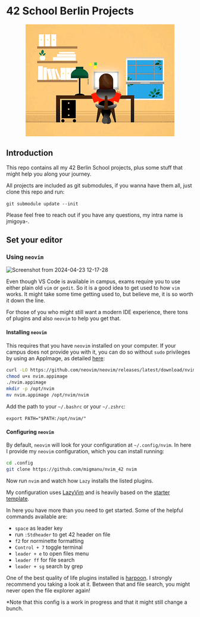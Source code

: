 # 42 School Berlin Projects
<p align="center">
    <img src="42_docs_header.gif" alt="animated" />
</p>

## Introduction

This repo contains all my 42 Berlin School projects, plus some stuff that might help you along your journey.

All projects are included as git submodules, if you wanna have them all, just clone this repo and run:

`git submodule update --init`

Please feel free to reach out if you have any questions, my intra name is jmigoya-.

## Set your editor


### Using `neovim`
![Screenshot from 2024-04-23 12-17-28](https://github.com/migmanu/42_docs/assets/52668755/b717e048-5377-433e-801e-5b69c71fabee)

Even though VS Code is available in campus, exams require you to use either plain old `vim` or `gedit`. So it is a good idea to get used to how `vim` works. It might take some time getting used to, but believe me, it is so worth it down the line.

For those of you who might still want a modern IDE experience, there tons of plugins and also `neovim` to help you get that.

#### Installing `neovim`

This requires that you have `neovim` installed on your computer. If your campus does not provide you with it, you can do so without `sudo` privileges by using an AppImage, as detailed [here](https://github.com/neovim/neovim/blob/master/INSTALL.md):

```bash
curl -LO https://github.com/neovim/neovim/releases/latest/download/nvim.appimage
chmod u+x nvim.appimage
./nvim.appimage
mkdir -p /opt/nvim
mv nvim.appimage /opt/nvim/nvim
```

Add the path to your `~/.bashrc` or your `~/.zshrc`:

`export PATH="$PATH:/opt/nvim/"`

#### Configuring `neovim`

By default, `neovim` will look for your configuration at `~/.config/nvim`.
 In here I provide my `neovim` configuration, which you can install running:

```bash
cd .config
git clone https://github.com/migmanu/nvim_42 nvim
```
Now run `nvim` and watch how `Lazy` installs the listed plugins.

My configuration uses [LazyVim](https://github.com/LazyVim/LazyVim) and is heavily based on the [starter template](http://www.lazyvim.org/installation).

In here you have more than you need to get started. Some of the helpful commands available are:

- `space` as leader key
- run `:Stdheader` to get 42 header on file
- `f2` for norminette formatting
- `Control + 7` toggle terminal
- `leader + e` to open files menu
- `leader ff` for file search
- `leader + sg` search by grep

One of the best quality of life plugins installed is [harpoon](https://github.com/ThePrimeagen/harpoon). I strongly recommend you taking a look at it. Between that and file search, you might never open the file explorer again!

*Note that this config is a work in progress and that it might still change a bunch.
